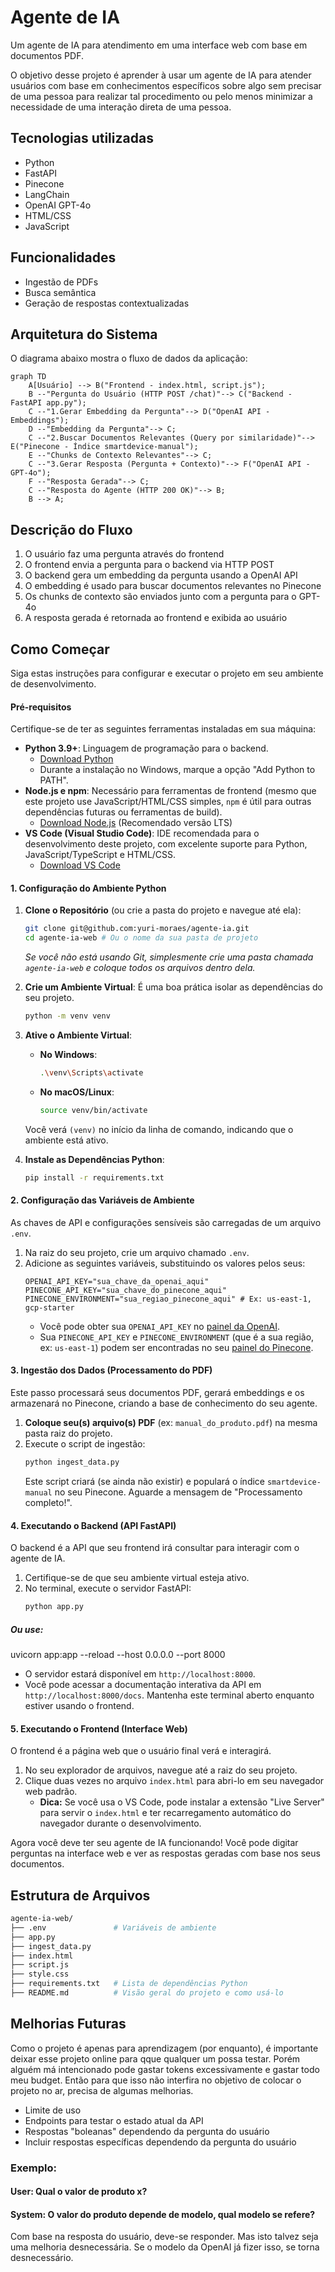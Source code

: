 
# Agente de IA

Um agente de IA para atendimento em uma interface web com base em documentos PDF.

O objetivo desse projeto é aprender à usar um agente de IA para atender usuários com base em conhecimentos específicos sobre algo sem precisar de uma pessoa para realizar tal procedimento ou pelo menos minimizar a necessidade de uma interação direta de uma pessoa.



## Tecnologias utilizadas

- Python
- FastAPI
- Pinecone 
- LangChain 
- OpenAI GPT-4o
- HTML/CSS
- JavaScript 
## Funcionalidades

- Ingestão de PDFs
- Busca semântica
- Geração de respostas contextualizadas

## Arquitetura do Sistema

O diagrama abaixo mostra o fluxo de dados da aplicação:

```mermaid
graph TD
    A[Usuário] --> B("Frontend - index.html, script.js");
    B --"Pergunta do Usuário (HTTP POST /chat)"--> C("Backend - FastAPI app.py");
    C --"1.Gerar Embedding da Pergunta"--> D("OpenAI API - Embeddings");
    D --"Embedding da Pergunta"--> C;
    C --"2.Buscar Documentos Relevantes (Query por similaridade)"--> E("Pinecone - Índice smartdevice-manual");
    E --"Chunks de Contexto Relevantes"--> C;
    C --"3.Gerar Resposta (Pergunta + Contexto)"--> F("OpenAI API - GPT-4o");
    F --"Resposta Gerada"--> C;
    C --"Resposta do Agente (HTTP 200 OK)"--> B;
    B --> A;
```

## Descrição do Fluxo

1. O usuário faz uma pergunta através do frontend
2. O frontend envia a pergunta para o backend via HTTP POST
3. O backend gera um embedding da pergunta usando a OpenAI API
4. O embedding é usado para buscar documentos relevantes no Pinecone
5. Os chunks de contexto são enviados junto com a pergunta para o GPT-4o
6. A resposta gerada é retornada ao frontend e exibida ao usuário
## Como Começar

Siga estas instruções para configurar e executar o projeto em seu ambiente de desenvolvimento.

#### Pré-requisitos

Certifique-se de ter as seguintes ferramentas instaladas em sua máquina:

  * **Python 3.9+**: Linguagem de programação para o backend.
      * [Download Python](https://www.python.org/downloads/)
      * Durante a instalação no Windows, marque a opção "Add Python to PATH".
  * **Node.js e npm**: Necessário para ferramentas de frontend (mesmo que este projeto use JavaScript/HTML/CSS simples, `npm` é útil para outras dependências futuras ou ferramentas de build).
      * [Download Node.js](https://nodejs.org/en/download/) (Recomendado versão LTS)
  * **VS Code (Visual Studio Code)**: IDE recomendada para o desenvolvimento deste projeto, com excelente suporte para Python, JavaScript/TypeScript e HTML/CSS.
      * [Download VS Code](https://code.visualstudio.com/)

#### 1\. Configuração do Ambiente Python

1.  **Clone o Repositório** (ou crie a pasta do projeto e navegue até ela):

    ```bash
    git clone git@github.com:yuri-moraes/agente-ia.git
    cd agente-ia-web # Ou o nome da sua pasta de projeto
    ```

    *Se você não está usando Git, simplesmente crie uma pasta chamada `agente-ia-web` e coloque todos os arquivos dentro dela.*

2.  **Crie um Ambiente Virtual**:
    É uma boa prática isolar as dependências do seu projeto.

    ```bash
    python -m venv venv
    ```

3.  **Ative o Ambiente Virtual**:

      * **No Windows**:
        ```bash
        .\venv\Scripts\activate
        ```
      * **No macOS/Linux**:
        ```bash
        source venv/bin/activate
        ```

    Você verá `(venv)` no início da linha de comando, indicando que o ambiente está ativo.

4.  **Instale as Dependências Python**:

    ```bash
    pip install -r requirements.txt
    ```

#### 2\. Configuração das Variáveis de Ambiente

As chaves de API e configurações sensíveis são carregadas de um arquivo `.env`.

1.  Na raiz do seu projeto, crie um arquivo chamado `.env`.
2.  Adicione as seguintes variáveis, substituindo os valores pelos seus:
    ```
    OPENAI_API_KEY="sua_chave_da_openai_aqui"
    PINECONE_API_KEY="sua_chave_do_pinecone_aqui"
    PINECONE_ENVIRONMENT="sua_regiao_pinecone_aqui" # Ex: us-east-1, gcp-starter
    ```
      * Você pode obter sua `OPENAI_API_KEY` no [painel da OpenAI](https://platform.openai.com/account/api-keys).
      * Sua `PINECONE_API_KEY` e `PINECONE_ENVIRONMENT` (que é a sua região, ex: `us-east-1`) podem ser encontradas no seu [painel do Pinecone](https://www.google.com/search?q=https://app.pinecone.io/dashboard/indexes).

#### 3\. Ingestão dos Dados (Processamento do PDF)

Este passo processará seus documentos PDF, gerará embeddings e os armazenará no Pinecone, criando a base de conhecimento do seu agente.

1.  **Coloque seu(s) arquivo(s) PDF** (ex: `manual_do_produto.pdf`) na mesma pasta raiz do projeto.
2.  Execute o script de ingestão:
    ```bash
    python ingest_data.py
    ```
    Este script criará (se ainda não existir) e populará o índice `smartdevice-manual` no seu Pinecone. Aguarde a mensagem de "Processamento completo\!".

#### 4\. Executando o Backend (API FastAPI)

O backend é a API que seu frontend irá consultar para interagir com o agente de IA.

1.  Certifique-se de que seu ambiente virtual esteja ativo.
2.  No terminal, execute o servidor FastAPI:
    ```bash
    python app.py
    ```
##### Ou use:

  uvicorn app:app --reload --host 0.0.0.0 --port 8000

  * O servidor estará disponível em `http://localhost:8000`.
  * Você pode acessar a documentação interativa da API em `http://localhost:8000/docs`. Mantenha este terminal aberto enquanto estiver usando o frontend.

#### 5\. Executando o Frontend (Interface Web)

O frontend é a página web que o usuário final verá e interagirá.

1.  No seu explorador de arquivos, navegue até a raiz do seu projeto.
2.  Clique duas vezes no arquivo `index.html` para abri-lo em seu navegador web padrão.
      * **Dica:** Se você usa o VS Code, pode instalar a extensão "Live Server" para servir o `index.html` e ter recarregamento automático do navegador durante o desenvolvimento.

Agora você deve ter seu agente de IA funcionando\! Você pode digitar perguntas na interface web e ver as respostas geradas com base nos seus documentos.

## Estrutura de Arquivos

```bash
agente-ia-web/
├── .env               # Variáveis de ambiente
├── app.py
├── ingest_data.py
├── index.html
├── script.js
├── style.css
├── requirements.txt   # Lista de dependências Python
├── README.md          # Visão geral do projeto e como usá-lo
```
## Melhorias Futuras

Como o projeto é apenas para aprendizagem (por enquanto), é importante deixar esse projeto online para qque qualquer um possa testar. Porém alguém má intencionado pode gastar tokens excessivamente e gastar todo meu budget. Então para que isso não interfira no objetivo de colocar o projeto no ar, precisa de algumas melhorias.

- Limite de uso
- Endpoints para testar o estado atual da API
- Respostas "boleanas" dependendo da pergunta do usuário
- Incluir respostas específicas dependendo da pergunta do usuário

### Exemplo:

#### User: Qual o valor de produto x? 
#### System: O valor do produto depende de modelo, qual modelo se refere?

Com base na resposta do usuário, deve-se responder. Mas isto talvez seja uma melhoria desnecessária. Se o modelo da OpenAI já fizer isso, se torna desnecessário.

